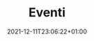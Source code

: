 ---
title: "Eventi"
date: 2021-12-11T23:06:22+01:00
description: ""
featured_image: 'images/Campers.jpg'
draft: false
---